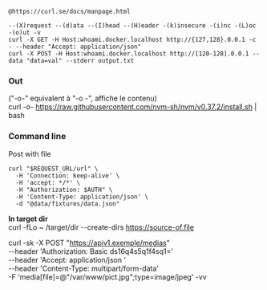 ```
@https://curl.se/docs/manpage.html

--(X)request --(d)ata --(I)head --(H)eader -(k)insecure -(i)nc -(L)oc -(o)ut -v
curl -X GET -H Host:whoami.docker.localhost http://{127,128}.0.0.1 -c - --header "Accept: application/json"
curl -X POST -H Host:whoami.docker.localhost http://[120-128].0.0.1 --data "data=val" --stderr output.txt
```

### Out

("-o-" equivalent à "-o -", affiche le contenu)  
curl -o- https://raw.githubusercontent.com/nvm-sh/nvm/v0.37.2/install.sh | bash  

### Command line
Post with file
```
curl "$REQUEST_URL/url" \
  -H 'Connection: keep-alive' \
  -H 'accept: */*' \
  -H "Authorization: $AUTH" \
  -H 'Content-Type: application/json' \
  -d "@data/fixtures/data.json"
```

**In target dir**   
curl -fLo ~ /target/dir --create-dirs https://source-of.file

curl -sk  -X POST  "https://apiv1.exemple/medias" \
--header 'Authorization: Basic ds16q4s5q1f4sq1=' \
--header 'Accept: application/json ' \
--header 'Content-Type: multipart/form-data' \
-F 'media[file]=@"/var/www/pict.jpg";type=image/jpeg' -vv
